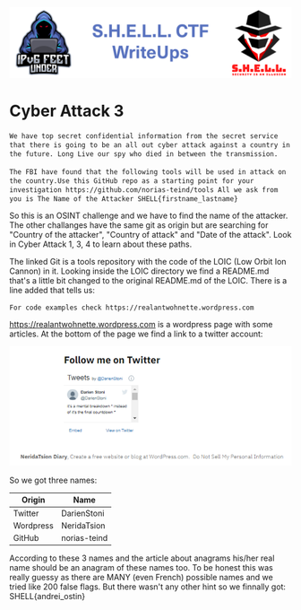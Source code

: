 ![S.H.E.L.L.CTF](../../banner.png)

# Cyber Attack 3

```
We have top secret confidential information from the secret service that there is going to be an all out cyber attack against a country in the future. Long Live our spy who died in between the transmission.

The FBI have found that the following tools will be used in attack on the country.Use this GitHub repo as a starting point for your investigation https://github.com/norias-teind/tools All we ask from you is The Name of the Attacker SHELL{firstname_lastname}
```

So this is an OSINT challenge and we have to find the name of the attacker. The other challanges have the same git as origin but are searching for "Country of the attacker", "Country of attack" and "Date of the attack". Look in Cyber Attack 1, 3, 4 to learn about these paths.

The linked Git is a tools repository with the code of the LOIC (Low Orbit Ion Cannon) in it. Looking inside the LOIC directory we find a README.md that's a little bit changed to the original README.md of the LOIC. 
There is a line added that tells us:
```
For code examples check https://realantwohnette.wordpress.com
```
https://realantwohnette.wordpress.com is a wordpress page with some articles. At the bottom of the page we find a link to a twitter account:

![twitter](images/twitter_link.PNG)

So we got three names: <br>

|Origin |Name  |
--- | --- |
|Twitter|DarienStoni|
|Wordpress|NeridaTsion|
|GitHub|norias-teind|

According to these 3 names and the article about anagrams his/her real name should be an anagram of these names too.
To be honest this was really guessy as there are MANY (even French) possible names and we tried like 200 false flags. But there wasn't any other hint so we finnally got:
SHELL{andrei_ostin}
